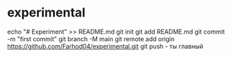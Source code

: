 # experimental
echo "# Experiment" >> README.md 
git init 
git add README.md 
git commit -m "first commit" 
git branch -M main 
git remote add origin https://github.com/Farhod04/experimental.git
 git push - ты главный
